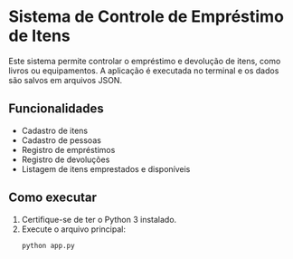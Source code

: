 # Sistema de Controle de Empréstimo de Itens

Este sistema permite controlar o empréstimo e devolução de itens, como livros ou equipamentos. A aplicação é executada no terminal e os dados são salvos em arquivos JSON.

## Funcionalidades

- Cadastro de itens
- Cadastro de pessoas
- Registro de empréstimos
- Registro de devoluções
- Listagem de itens emprestados e disponíveis

## Como executar

1. Certifique-se de ter o Python 3 instalado.
2. Execute o arquivo principal:
   ```bash
   python app.py
